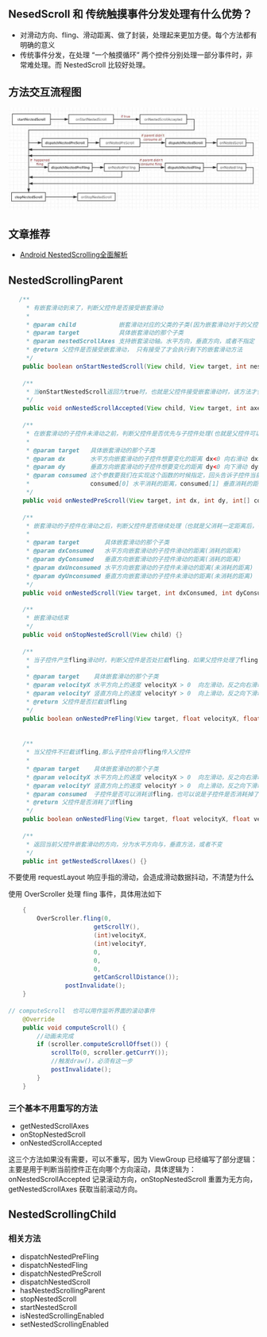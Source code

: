 ## NesedScroll 和 传统触摸事件分发处理有什么优势？
* 对滑动方向、fling、滑动距离、做了封装，处理起来更加方便。每个方法都有明确的意义
* 传统事件分发，在处理 “一个触摸循环” 两个控件分别处理一部分事件时，非常难处理。而 NestedScroll 比较好处理。

## 方法交互流程图

![交互流程](https://raw.githubusercontent.com/ooftf/Material/master/img/blog/20211013211012.png)

## 文章推荐
* [Android NestedScrolling全面解析](https://www.jianshu.com/p/f09762df81a5)
## NestedScrollingParent
```java
   /**
     * 有嵌套滑动到来了，判断父控件是否接受嵌套滑动
     *
     * @param child            嵌套滑动对应的父类的子类(因为嵌套滑动对于的父控件不一定是一级就能找到的，可能挑了两级父控件的父控件，child的辈分>=target)
     * @param target           具体嵌套滑动的那个子类
     * @param nestedScrollAxes 支持嵌套滚动轴。水平方向，垂直方向，或者不指定
     * @return 父控件是否接受嵌套滑动， 只有接受了才会执行剩下的嵌套滑动方法
     */
    public boolean onStartNestedScroll(View child, View target, int nestedScrollAxes) {}

    /**
     * 当onStartNestedScroll返回为true时，也就是父控件接受嵌套滑动时，该方法才会调用
     */
    public void onNestedScrollAccepted(View child, View target, int axes) {}

    /**
     * 在嵌套滑动的子控件未滑动之前，判断父控件是否优先与子控件处理(也就是父控件可以先消耗，然后给子控件消耗）
     *
     * @param target   具体嵌套滑动的那个子类
     * @param dx       水平方向嵌套滑动的子控件想要变化的距离 dx<0 向右滑动 dx>0 向左滑动
     * @param dy       垂直方向嵌套滑动的子控件想要变化的距离 dy<0 向下滑动 dy>0 向上滑动
     * @param consumed 这个参数要我们在实现这个函数的时候指定，回头告诉子控件当前父控件消耗的距离
     *                 consumed[0] 水平消耗的距离，consumed[1] 垂直消耗的距离 好让子控件做出相应的调整
     */
    public void onNestedPreScroll(View target, int dx, int dy, int[] consumed) {}

    /**
     * 嵌套滑动的子控件在滑动之后，判断父控件是否继续处理（也就是父消耗一定距离后，子再消耗，最后判断父消耗不）
     *
     * @param target       具体嵌套滑动的那个子类
     * @param dxConsumed   水平方向嵌套滑动的子控件滑动的距离(消耗的距离)
     * @param dyConsumed   垂直方向嵌套滑动的子控件滑动的距离(消耗的距离)
     * @param dxUnconsumed 水平方向嵌套滑动的子控件未滑动的距离(未消耗的距离)
     * @param dyUnconsumed 垂直方向嵌套滑动的子控件未滑动的距离(未消耗的距离)
     */
    public void onNestedScroll(View target, int dxConsumed, int dyConsumed, int dxUnconsumed, int dyUnconsumed) {}

    /**
     * 嵌套滑动结束
     */
    public void onStopNestedScroll(View child) {}

    /**
     * 当子控件产生fling滑动时，判断父控件是否处拦截fling，如果父控件处理了fling，那子控件就没有办法处理fling了。
     *
     * @param target    具体嵌套滑动的那个子类
     * @param velocityX 水平方向上的速度 velocityX > 0  向左滑动，反之向右滑动
     * @param velocityY 竖直方向上的速度 velocityY > 0  向上滑动，反之向下滑动
     * @return 父控件是否拦截该fling
     */
    public boolean onNestedPreFling(View target, float velocityX, float velocityY) {}


    /**
     * 当父控件不拦截该fling,那么子控件会将fling传入父控件
     *
     * @param target    具体嵌套滑动的那个子类
     * @param velocityX 水平方向上的速度 velocityX > 0  向左滑动，反之向右滑动
     * @param velocityY 竖直方向上的速度 velocityY > 0  向上滑动，反之向下滑动
     * @param consumed  子控件是否可以消耗该fling，也可以说是子控件是否消耗掉了该fling
     * @return 父控件是否消耗了该fling
     */
    public boolean onNestedFling(View target, float velocityX, float velocityY, boolean consumed) {}

    /**
     * 返回当前父控件嵌套滑动的方向，分为水平方向与，垂直方法，或者不变
     */
    public int getNestedScrollAxes() {}

```
不要使用 requestLayout 响应手指的滑动，会造成滑动数据抖动，不清楚为什么


使用 OverScroller 处理 fling 事件，具体用法如下
```java
    {
        OverScroller.fling(0,
                        getScrollY(),
                        (int)velocityX,
                        (int)velocityY,
                        0,
                        0,
                        0,
                        getCanScrollDistance());
                postInvalidate();
    }

// computeScroll  也可以用作监听界面的滚动事件
    @Override
    public void computeScroll() {
        //动画未完成
        if (scroller.computeScrollOffset()) {
            scrollTo(0, scroller.getCurrY());
            //触发draw()，必须有这一步
            postInvalidate();
        }
    }

```

### 三个基本不用重写的方法

* getNestedScrollAxes
* onStopNestedScroll
* onNestedScrollAccepted

这三个方法如果没有需要，可以不重写，因为 ViewGroup 已经编写了部分逻辑：主要是用于判断当前控件正在向哪个方向滚动，具体逻辑为：
onNestedScrollAccepted 记录滚动方向，onStopNestedScroll 重置为无方向，getNestedScrollAxes 获取当前滚动方向。

## NestedScrollingChild
### 相关方法
* dispatchNestedPreFling
* dispatchNestedFling
* dispatchNestedPreScroll
* dispatchNestedScroll
* hasNestedScrollingParent
* stopNestedScroll
* startNestedScroll
* isNestedScrollingEnabled
* setNestedScrollingEnabled